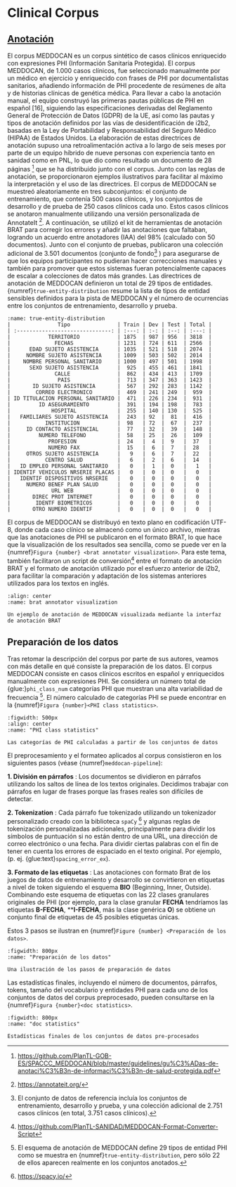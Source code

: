 # Clinical Corpus

## [Anotación](https://github.com/PlanTL-GOB-ES/SPACCC_MEDDOCAN#annotation-tool)

 El corpus MEDDOCAN es un corpus sintético de casos clínicos enriquecido con expresiones PHI (Información Sanitaria Protegida). El corpus MEDDOCAN, de 1.000 casos clínicos, fue seleccionado manualmente por un médico en ejercicio y enriquecido con frases de PHI por documentalistas sanitarios, añadiendo información de PHI procedente de resúmenes de alta y de historias clínicas de genética médica. 
 Para llevar a cabo la anotación manual, el equipo construyó las primeras pautas públicas de PHI en español [16], siguiendo las especificaciones derivadas del Reglamento General de Protección de Datos (GDPR) de la UE, así como las pautas y tipos de anotación definidos por las vías de desidentificación de i2b2, basadas en la Ley de Portabilidad y Responsabilidad del Seguro Médico (HIPAA) de Estados Unidos. La elaboración de estas directrices de anotación supuso una retroalimentación activa a lo largo de seis meses por parte de un equipo híbrido de nueve personas con experiencia tanto en sanidad como en PNL, lo que dio como resultado un documento de 28 páginas [^1] que se ha distribuido junto con el corpus. Junto con las reglas de anotación, se proporcionaron ejemplos ilustrativos para facilitar al máximo la interpretación y el uso de las directrices. El corpus de MEDDOCAN se muestreó aleatoriamente en tres subconjuntos: el conjunto de entrenamiento, que contenía 500 casos clínicos, y los conjuntos de desarrollo y de prueba de 250 casos clínicos cada uno. Estos casos clínicos se anotaron manualmente utilizando una versión personalizada de AnnotateIt [^2]. A continuación, se utilizó el kit de herramientas de anotación BRAT para corregir los errores y añadir las anotaciones que faltaban, logrando un acuerdo entre anotadores (IAA) del 98% (calculado con 50 documentos). Junto con el conjunto de pruebas, publicaron una colección adicional de 3.501 documentos (conjunto de fondo[^3] ) para asegurarse de que los equipos participantes no pudieran hacer correcciones manuales y también para promover que estos sistemas fueran potencialmente capaces de escalar a colecciones de datos más grandes. Las directrices de anotación de MEDDOCAN definieron un total de 29 tipos de entidades. {numref}`true-entity-distribution` resume la lista de tipos de entidad sensibles definidos para la pista de MEDDOCAN y el número de ocurrencias entre los conjuntos de entrenamiento, desarrollo y prueba.


```{table} Distribución del tipo de entidad entre los juegos de datos
:name: true-entity-distribution
|               Tipo               | Train | Dev | Test | Total |
| :------------------------------: | :---: | :-: | :--: | :---: |
|            TERRITORIO            | 1875  | 987 | 956  | 3818  |
|              FECHAS              | 1231  | 724 | 611  | 2566  |
|      EDAD SUJETO ASISTENCIA      | 1035  | 521 | 518  | 2074  |
|     NOMBRE SUJETO ASISTENCIA     | 1009  | 503 | 502  | 2014  |
|    NOMBRE PERSONAL SANITARIO     | 1000  | 497 | 501  | 1998  |
|      SEXO SUJETO ASISTENCIA      |  925  | 455 | 461  | 1841  |
|              CALLE               |  862  | 434 | 413  | 1709  |
|               PAIS               |  713  | 347 | 363  | 1423  |
|       ID SUJETO ASISTENCIA       |  567  | 292 | 283  | 1142  |
|        CORREO ELECTRONICO        |  469  | 241 | 249  |  959  |
| ID TITULACION PERSONAL SANITARIO |  471  | 226 | 234  |  931  |
|         ID ASEGURAMIENTO         |  391  | 194 | 198  |  783  |
|             HOSPITAL             |  255  | 140 | 130  |  525  |
|   FAMILIARES SUJETO ASISTENCIA   |  243  | 92  |  81  |  416  |
|           INSTITUCION            |  98   | 72  |  67  |  237  |
|     ID CONTACTO ASISTENCIAL      |  77   | 32  |  39  |  148  |
|         NUMERO TELEFONO          |  58   | 25  |  26  |  109  |
|            PROFESION             |  24   |  4  |  9   |  37   |
|            NUMERO FAX            |  15   |  6  |  7   |  28   |
|     OTROS SUJETO ASISTENCIA      |   9   |  6  |  7   |  22   |
|           CENTRO SALUD           |   6   |  2  |  6   |  14   |
|   ID EMPLEO PERSONAL SANITARIO   |   0   |  1  |  0   |   1   |
| IDENTIF VEHICULOS NRSERIE PLACAS |   0   |  0  |  0   |   0   |
|   IDENTIF DISPOSITIVOS NRSERIE   |   0   |  0  |  0   |   0   |
|     NUMERO BENEF PLAN SALUD      |   0   |  0  |  0   |   0   |
|             URL WEB              |   0   |  0  |  0   |   0   |
|       DIREC PROT INTERNET        |   0   |  0  |  0   |   0   |
|        IDENTF BIOMETRICOS        |   0   |  0  |  0   |   0   |
|       OTRO NUMERO IDENTIF        |   0   |  0  |  0   |   0   |
```

El corpus de MEDDOCAN se distribuyó en texto plano en codificación UTF-8, donde cada caso clínico se almacenó como un único archivo, mientras que las anotaciones de PHI se publicaron en el formato BRAT, lo que hace que la visualización de los resultados sea sencilla, como se puede ver en la {numref}`Figura {number} <brat annotator visualization>`. Para este tema, también facilitaron un script de conversión[^4] entre el formato de anotación BRAT y el formato de anotación utilizado por el esfuerzo anterior de i2b2, para facilitar la comparación y adaptación de los sistemas anteriores utilizados para los textos en inglés.

```{figure} ../figures/meddocan-brat-visualization.png
:align: center
:name: brat annotator visualization

Un ejemplo de anotación de MEDDOCAN visualizada mediante la interfaz de anotación BRAT
```

[^1]: https://github.com/PlanTL-GOB-ES/SPACCC_MEDDOCAN/blob/master/guidelines/gu%C3%ADas-de-anotaci%C3%B3n-de-informaci%C3%B3n-de-salud-protegida.pdf
[^2]: https://annotateit.org/
[^3]: El conjunto de datos de referencia incluía los conjuntos de entrenamiento, desarrollo y prueba, y una colección adicional de 2.751 casos clínicos (en total, 3.751 casos clínicos). 
[^4]: https://github.com/PlanTL-SANIDAD/MEDDOCAN-Format-Converter-Script

## Preparación de los datos

Tras retomar la descripción del corpus por parte de sus autores, veamos con más detalle en qué consiste la preparación de los datos. El corpus MEDDOCAN consiste en casos clínicos escritos en español y enriquecidos manualmente con expresiones PHI. Se considera un número total de {glue:}`phi_class_num` categorías PHI que muestran una alta variabilidad de frecuencia [^5].
El número calculado de categorías PHI se puede encontrar en la {numref}`Figura {number}<PHI class statistics>`.

```{glue:figure} phi_statistics
:figwidth: 500px
:align: center
:name: "PHI class statistics"

Las categorías de PHI calculadas a partir de los conjuntos de datos
```

El preprocesamiento y el formateo aplicados al corpus consistieron en los siguientes pasos (véase {numref}`meddocan-pipeline`):

**1. División en párrafos**
: Los documentos se dividieron en párrafos utilizando los saltos de línea de los textos originales. Decidimos trabajar con párrafos en lugar de frases porque las frases reales son difíciles de detectar.

**2. Tokenization**
: Cada párrafo fue tokenizado utilizando un tokenizador personalizado creado con la biblioteca ``spaCy`` [^6] y algunas reglas de tokenización personalizadas adicionales, principalmente para dividir los símbolos de puntuación si no están dentro de una URL, una dirección de correo electrónico o una fecha. Para dividir ciertas palabras con el fin de tener en cuenta los errores de espaciado en el texto original. Por ejemplo, (p. ej. {glue:text}`spacing_error_ex`).

**3. Formato de las etiquetas**
: Las anotaciones con formato Brat de los juegos de datos de entrenamiento y desarrollo se convirtieron en etiquetas a nivel de token siguiendo el esquema **BIO** (Beginning, Inner, Outside). Combinando este esquema de etiquetas con las 22 clases granulares originales de PHI (por ejemplo, para la clase granular **FECHA** tendríamos las etiquetas **B-FECHA**, ****I-FECHA**, más la clase genérica **O**) se obtiene un conjunto final de etiquetas de 45 posibles etiquetas únicas.

Estos 3 pasos se ilustran en {numref}`Figure {number} <Preparación de los datos>`.

```{glue:figure} data_preparation
:figwidth: 800px
:name: "Preparación de los datos"

Una ilustración de los pasos de preparación de datos
```

Las estadísticas finales, incluyendo el número de documentos, párrafos, tokens, tamaño del vocabulario y entidades PHI para cada uno de los conjuntos de datos del corpus preprocesado, pueden consultarse en la {numref}`Figura {number}<doc statistics>`.

```{glue:figure} doc_statistics
:figwidth: 800px
:name: "doc statistics"

Estadísticas finales de los conjuntos de datos pre-procesados
```

[^5]: El esquema de anotación de MEDDOCAN define 29 tipos de entidad PHI como se muestra en {numref}`true-entity-distribution`, pero sólo 22 de ellos aparecen realmente en los conjuntos anotados.
[^6]: https://spacy.io/